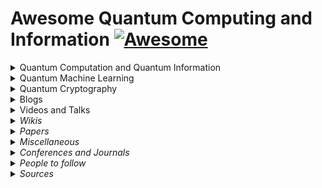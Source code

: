 # Awesome Quantum Computing and Information [![Awesome](https://awesome.re/badge-flat.svg)](https://awesome.re)  

<details><summary>Quantum Computation and Quantum Information</summary>
    <ul>
    <details><summary>Courses</summary>
    <ul>
        <li><a href="http://michaelnielsen.org/blog/quantum-computing-for-the-determined/">Quantum Computing for the Determined</a> by <i>Michael Nielsen</i>: I’ve posted to YouTube a series of 22 short videos giving an introduction to quantum computing. Unfortunatly the series is incomplete.</li>
                <li><a href="https://www.edx.org/course/quantum-mechanics-everyone-georgetownx-phyx-008-01x">Quantum Mechanics for Everyone</a>: Learn the fundamental notions of quantum mechanics at a level that is accessible to everyone by <a href="https://www.georgetown.edu/">Georgetown University</a>.</li>
                <li><a href="https://www.edx.org/course/quantum-mechanics-quantum-computation-uc-berkeleyx-cs-191x">Quantum Mechanics and Quantum Computation</a> by <i>V. Umesh</i> at UCBerkley. [<a href="https://www.youtube.com/playlist?list=PL2jykFOD1AWap0r8WOuZ-08BFgMyx-5RT">Youtube</a>] : Unfortunatly the list isn't complete.</li>
    </ul>
    </details>
    <details><summary>Lecture notes</summary>
    <ul>
        <li><a href="https://cs.uwaterloo.ca/~watrous/TQI/">The Theory of Quantum Information</a> by <i>J. Watrous</i>.</li>
        <li><a href="http://www.theory.caltech.edu/~preskill/ph219/index.html">Quantum Computation</a> by <i>J. Preskill</i>.</li>
        <li><a href="https://homepages.cwi.nl/~rdewolf/qc11.html">Quantum Computing</a> by <i>R. de Wolf</i>.</li>
    </ul>
    </details>
    <details><summary>Textbook(s)</summary>
    <ul>
        <li> <a href="https://dl.acm.org/citation.cfm?id=1972505">Quantum Computation and Quantum Information: 10th Anniversary Edition</a> by <i>M. Nielsen</i> and <i>I. Chuang</i>. - [<a href="http://csis.pace.edu/ctappert/cs837-18spring/QC-textbook.pdf"> PDF </a>] </li>
        <li><a href="https://www.amazon.com/Quantum-Computing-Computer-Scientists-Yanofsky/dp/0521879965#customerReviews">Quantum Computing for Computer Scientists</a></li>
    </ul>
    </details>
    </ul>
</details>

<details><summary>Quantum Machine Learning</summary>
    <ul>
        <details><summary>Courses</summary>
            <ul>
                Will be Updated soon!
            </ul></details>
        <details><summary>Lecture notes</summary>
            <ul>
                Will be Updated soon!
            </ul></details>
        <details><summary>Textbook(s)</summary>
            <ul>
                <li><a href="http://peterwittek.com/book.html">Quantum Machine Learning</a>: What Quantum Computing Means to Data Mining by <i><a href="http://peterwittek.com/">Peter Wittek</a></i> [<a href="https://doc.lagout.org/Others/Data%20Mining/Quantum%20Machine%20Learning_%20What%20Quantum%20Computing%20Means%20to%20Data%20Mining%20%5BWittek%202014-08-28%5D.pdf">PDF</a>]</li>
            </ul></details>
    </ul>
</details>

<details>
    <summary>Quantum Cryptography</summary>
    <ul>
        <details><summary>Courses</summary>
            <ul>
                <li><a href="https://www.edx.org/course/quantum-cryptography-0">Quantum Cryptography</a> by QuTech and Caltech.</li>
            </ul></details>
        <details><summary>Lecture notes</summary>
            <ul>
                Will be Updated soon!
            </ul></details>
        <details><summary>Textbook(s)</summary>
            <ul>
                Will be Updated soon!
            </ul></details>
    </ul>
</details>

<details>
    <summary>Blogs</summary>
    <ul>
        <li><a href="https://www.scottaaronson.com/blog/">Shtetl-Optimized</a>: Blog by <a href="https://www.scottaaronson.com/">Scott Aaronson</a>.</li>
        <li><a href="https://quantumfrontiers.com/">Quantum Frontiers</a>: A blog by the Institute for Quantum Information and Matter, <i>Caltech</i>.</li>
        <li><a href="http://dabacon.org/qspeak/">Quantum Information Science Announcements</a>: Quantum Information Science Announcements like <i>jobs, conferences, research opportunities, etc</i>. <a href="https://twitter.com/qisannounce">Twitter</a>.</li>
        <li><a href="http://blog.qutech.nl/">Bits of Quantum</a>: A blog by <a href="https://qutech.nl/">QuTech</a> with three levels of difficulties.</li>
        <li><a href="https://quantarei.wordpress.com/">QuantaRei</a>: Blog by the researchers of <a href="https://quantingham.wordpress.com/">Quantum Correlation Group</a> at <a href="http://www.nottingham.ac.uk/">University of Nottingham</a>.</li>
        <li><a href="http://dabacon.org/pontiff/">The Quantum Pontiff</a>: Blog about the wondrous quantum world in which we live. </li>
        <li>A <a href="https://uwaterloo.ca/institute-for-quantum-computing/blog/post/welcome-our-new-blog">Blog</a> by the <a href="https://uwaterloo.ca/institute-for-quantum-computing/">Institute for Quantum Computing</a> at <a href="https://uwaterloo.ca/">University of Waterloo</a>.</li>
        <li>A <a href="https://terrytao.wordpress.com/">Blog</a> by Terence Tao, on his research and expository papers, discussion of open problems, and other maths-related topics.</li>
        <li>A <a href="https://quantum-journal.org/blog#">Blog</a> by the open-journal, <a href="https://quantum-journal.org">Quantum</a>: "Quantum is an open-access peer-reviewed journal for quantum science and related fields".</li>
        <li><a href="https://silky.github.io/posts/2016-12-11-quantum-neural-networks.html">Quantum neural networks</a> by <a href="https://silky.github.io/">Noon van der Silk</a>.</li>
    </ul>
</details>

<details>
    <summary>Videos and Talks</summary>
    <ul>
        <li><a href="https://www.youtube.com/watch?v=YX40hbAHx3s">P vs. NP and the Computational Complexity Zoo</a></li>
        <li><a href="https://www.youtube.com/watch?v=mQsi5PpbZ54">AWS re:Invent 2018: Pragmatic Quantum Machine Learning Today (AIS308) </a> [Nov-2018] by <i>Peter Wittek</i> from <i>University of Toronto</i>.</li>
        <li><a href="https://www.youtube.com/watch?v=F2okky5vD8k">Universal quantum computation</a>: A part of <a href="https://www.youtube.com/playlist?list=PL1826E60FD05B44E4">Quantum Computing for Determined</a> series.</li>
        <li><a href="https://www.youtube.com/watch?v=JvIbrDR1G_c">What Quantum Computing Isn't | Scott Aaronson | TEDxDresden</a></li>
        <li><a href="https://www.youtube.com/watch?v=0jrybODBUpA">Scott Aaronson on Computational Complexity Theory and Quantum Computers</a></li>
        <li><a href="https://www.youtube.com/watch?v=MYHYBwgZuyc">Peter Wittek: Quantum Machine Learning and its Discontents</a></li>
        <li><a href="https://www.youtube.com/watch?v=FNqQ8BMN8jo">TDLS- Quantum generative adversarial networks</a></li>
        <li><a href="https://www.youtube.com/watch?v=5nfN8xT3Z8g">Seth Lloyd: Quantum Generative Adversarial Networks</a></li>
        <li><a href="https://www.youtube.com/watch?v=Lbndu5EIWvI&t=1490s">Seth Lloyd: Quantum Machine Learning</a> at keio University, Japan</li>
        <li><a href="https://www.youtube.com/watch?v=wkBPp9UovVU&t=845s">Seth Lloyd: Quantum Machine Learning</a> at Google Tech Talks</li>
        <li><a href="https://www.youtube.com/watch?v=KtIPAPyaPOg">Seth Llyod: Quantum algorithm for solving linear equations</a> [<i>HHL Algorithm</i>] at Keio University, Japan</li>
        <li><a href="https://www.youtube.com/watch?v=uxL-wbuvpj0">A Universal Training Algorithm for Quantum Deep Learning</a></li>
        <li>Steve Simon - Topological Quantum Computing: [<a href="https://www.youtube.com/watch?v=FAiiXp9IoBk">Part-I</a>] [<a href="https://www.youtube.com/watch?v=0OAalFxhUS8">Part-II</a>]</li>
        <li><a href="https://www.youtube.com/watch?v=GYHdutMfoX4">Fred Chong: Closing the Gap Between Quantum Algorithms and Hardware</a> at <i>Yale</i></li>
        <li><a href="https://www.youtube.com/watch?v=MozDSajpLTY">Shoucheng Zhang: "Quantum Computing, AI and Blockchain: The Future of IT"</a> at <i>Talks at Google</i></li>
        <li><a href="https://www.youtube.com/playlist?list=PLQY2H8rRoyvwcpm6Nf-fL4sIYQUXtq3HR">QuantumCasts</a> by <i>Google</i> </li>
        <li><a href="https://www.youtube.com/watch?v=vfJuvNuSPKw">What can Quantum do for AI?</a> by <i>Yoshua Bengio</i>, <i>Aram Harrow</i>, <i>Peter Shor</i>,
and <i>Kristan Temme<i>.</li>
        </ul>
</details>
<details><summary>Wikis</summary>
    <ul>
        <li><a href="https://www.quantiki.org/wiki/index">Quantifi</a></li>
        <li><a href="https://complexityzoo.uwaterloo.ca/Complexity_Zoo">Complexity Zoo</a></li>
        <li><a href="https://math.nist.gov/quantum/zoo/">Quantum Algorithm Zoo</a></li>
    </ul>
</details>

<details>
    <summary>Papers</summary>
    <ul>
        <li><strong><a href="https://arxiv.org/pdf/0910.3376.pdf"> Quantum Proofs for Classical Theorems</a></strong></li>
        <li><strong><a href="https://www.scottaaronson.com/papers/qml.pdf">Quantum Machine Learning Algorithms: Read the Fine Print</a></strong></li>
        <li><strong><a href="https://www.nature.com/articles/nature23474">Quantum Machine Learning</a></strong> <a href="https://arxiv.org/abs/1611.09347">[ArXiv]</a></li>
        <li><strong><a href="https://www.nature.com/articles/npjqi201523">Quantum algorithms: an overview</a></strong></li>
        <li><strong><a href="https://arxiv.org/abs/1811.02266">An Artificial Neuron Implemented on an Actual Quantum Processor</a></strong></li>
        <li><strong><a href="https://arxiv.org/abs/1501.00011">Why now is the right time to study quantum computing</a></strong></li>
        <li><strong><a href="https://arxiv.org/abs/1806.09729">A Universal Training Algorithm for Quantum Deep Learning</a></strong></li>
        <li><strong><a href="https://arxiv.org/abs/1804.08641">Quantum generative adversarial networks</a></strong></li>
        <li><strong><a href="https://arxiv.org/abs/1804.09139">Quantum generative adversarial learning</a></strong></li>
        <li><strong><a href="https://arxiv.org/abs/0810.3828"> Quantum reinforcement learning</a></strong></li>
        <li><strong><a href="https://arxiv.org/abs/1804.10068">Quantum machine learning for data scientists</a></strong></li>
        <li><strong><a href="https://arxiv.org/abs/1601.02036">Quantum Boltzmann Machine</a></strong></li>
        <li><strong><a href="https://arxiv.org/abs/1802.05779">Quantum Variational Autoencoder</a></strong></li>
        <li><strong><a href="https://arxiv.org/abs/1707.08561">Quantum machine learning: a classical perspective</a></strong></li>
        <li><strong><a href="https://arxiv.org/abs/1802.06002">Classification with Quantum Neural Networks on Near Term Processors</a></strong></li>
        <li><strong><a href="https://arxiv.org/abs/1205.3782">Universal computation by multi-particle quantum walk</a></strong></li>
        <li><strong><a href="https://arxiv.org/abs/1709.02779">Machine learning & artificial intelligence in the quantum domain</a></strong></li>
        <li> <strong><a href="https://arxiv.org/abs/1801.00862">Quantum Computing in the NISQ era and beyond</a></strong></li>
        <li><strong><a href="https://arxiv.org/abs/1801.04418">Satellite-relayed intercontinental quantum network</a></strong>:star2: :star2: :star2: </li>
        <li><strong><a href="https://arxiv.org/abs/1606.05853">Practical challenges in quantum key distribution</a></strong></li>
        <li><strong><a href="https://arxiv.org/abs/1811.12420">Using a Recurrent Neural Network to Reconstruct Quantum Dynamics of a Superconducting Qubit from Physical Observations</a></strong></li>
    </ul>
</details>

<details>
    <summary>Miscellaneous</summary>
    <ul>
        <details><summary>Tools</summary>
            <ul>
                <li>D-Wave <a href="https://www.dwavesys.com/take-leap">Leap</a></li>
                <li>Google <a href="https://github.com/quantumlib/Cirq">Cirq</a></li>
                <li>IBM <a href="https://github.com/quantumlib/Cirq">Q Experience</a></li>
                <li>Xanadu <a href="https://strawberryfields.readthedocs.io/en/latest/quantum_algorithms.html">Strawberry Fields</a></li>
                <li><a href="http://qutip.org/docs/latest/index.html">QuTiP</a>: A Python framework for the dynamics of open quantum systems.</li>
                <li>Rigetti <a href="https://www.rigetti.com/qpu">QPU</a>, <a href="https://www.rigetti.com/forest">Forest</a>,<a href="http://docs.rigetti.com/en/stable/">PyQuil</a>.</li>
            </ul>
        </details>
    </ul>
</details>

<details>
    <summary>Conferences and Journals</summary>
    <ul>
        <li><a href="https://quantum-journal.org">Quantum</a>: "Quantum is an open-access peer-reviewed journal for quantum science and related fields".</li>
        <li>Quantum Information Processing (<a href="https://qipconference.org/">QIP</a>): Conference series on Quantum Information Processing. [<a href="http://jila.colorado.edu/qip2019/">QIP2019</a>]</li>
        <li><a href="http://2018.qcrypt.net/">QCrypt</a></li>
        <li<a href="http://qcmc18.phys.lsu.edu/home.htm">QCMC</a>: The International Conference on Quantum Communication, Measurement and Computing (QCMC) was established in 1990 to encourage and bring together scientists and engineers working in the interdisciplinary field of quantum information science and technology.</li>
        <li><a href="https://www.tqcconference.org/">TQC</a></li>
        <li><a href="https://www.nature.com/npjqi/">npj Quantum Information</a></li>
    </ul>
</details>

<details>
    <summary>People to follow</summary>
    <ul>
        Will be Updated soon!
    </ul>
</details>

<details>
    <summary>Sources</summary>
    <ul>
        <li><a href="https://www.cs.umd.edu/class/spring2018/cmsc457/reference.html">References</a> of <a href="https://www.cs.umd.edu/class/spring2018/cmsc457/index.html">CMSC/PHYS 457</a> by <a href="https://www.cs.umd.edu/~xwu/">Xiaodi Wu</a>.</li>
        <li><a href="https://github.com/desireevl/awesome-quantum-computing">Awesome Quantum Computing</a>: A curated list of awesome quantum computing learning and developing resources.</li>
        <li><a href="https://github.com/artix41/awesome-quantum-ml">Awesome Quantum ML</a>: Curated list of awesome papers and resources in quantum machine learning.</li>
    </ul>
</details>
